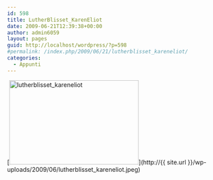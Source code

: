 ```yaml
---
id: 598
title: LutherBlisset_KarenEliot
date: 2009-06-21T12:39:38+00:00
author: admin6059
layout: pages
guid: http://localhost/wordpress/?p=598
#permalink: /index.php/2009/06/21/lutherblisset_kareneliot/
categories:
  - Appunti
---
```

[<img class="aligncenter size-full wp-image-597" title="lutherblisset_kareneliot" src="http://{{ site.url }}/wp-uploads/2009/06/lutherblisset_kareneliot.jpeg" alt="lutherblisset_kareneliot" width="302" height="197" srcset="{{ site.url }}/images/uploads/2009/06/lutherblisset_kareneliot.jpeg 302w, {{ site.url }}/images/uploads/2009/06/lutherblisset_kareneliot-300x196.jpeg 300w" sizes="(max-width: 302px) 100vw, 302px" />](http://{{ site.url }}/wp-uploads/2009/06/lutherblisset_kareneliot.jpeg)